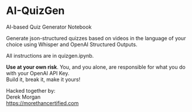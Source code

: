 # AI-QuizGen
AI-based Quiz Generator Notebook

Generate json-structured quizzes based on videos in the language of your choice using Whisper and OpenAI Structured Outputs. 

All instructions are in quizgen.ipynb.</br>

**Use at your own risk**. You, and you alone, are responsible for what you do with your OpenAI API Key.</br> 
Build it, break it, make it yours! 

Hacked together by:</br>
Derek Morgan</br>
https://morethancertified.com

